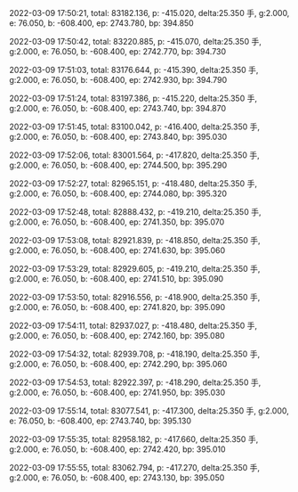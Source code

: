 2022-03-09 17:50:21, total: 83182.136, p: -415.020, delta:25.350 手, g:2.000, e: 76.050, b: -608.400, ep: 2743.780, bp: 394.850

2022-03-09 17:50:42, total: 83220.885, p: -415.070, delta:25.350 手, g:2.000, e: 76.050, b: -608.400, ep: 2742.770, bp: 394.730

2022-03-09 17:51:03, total: 83176.644, p: -415.390, delta:25.350 手, g:2.000, e: 76.050, b: -608.400, ep: 2742.930, bp: 394.790

2022-03-09 17:51:24, total: 83197.386, p: -415.220, delta:25.350 手, g:2.000, e: 76.050, b: -608.400, ep: 2743.740, bp: 394.870

2022-03-09 17:51:45, total: 83100.042, p: -416.400, delta:25.350 手, g:2.000, e: 76.050, b: -608.400, ep: 2743.840, bp: 395.030

2022-03-09 17:52:06, total: 83001.564, p: -417.820, delta:25.350 手, g:2.000, e: 76.050, b: -608.400, ep: 2744.500, bp: 395.290

2022-03-09 17:52:27, total: 82965.151, p: -418.480, delta:25.350 手, g:2.000, e: 76.050, b: -608.400, ep: 2744.080, bp: 395.320

2022-03-09 17:52:48, total: 82888.432, p: -419.210, delta:25.350 手, g:2.000, e: 76.050, b: -608.400, ep: 2741.350, bp: 395.070

2022-03-09 17:53:08, total: 82921.839, p: -418.850, delta:25.350 手, g:2.000, e: 76.050, b: -608.400, ep: 2741.630, bp: 395.060

2022-03-09 17:53:29, total: 82929.605, p: -419.210, delta:25.350 手, g:2.000, e: 76.050, b: -608.400, ep: 2741.510, bp: 395.090

2022-03-09 17:53:50, total: 82916.556, p: -418.900, delta:25.350 手, g:2.000, e: 76.050, b: -608.400, ep: 2741.820, bp: 395.090

2022-03-09 17:54:11, total: 82937.027, p: -418.480, delta:25.350 手, g:2.000, e: 76.050, b: -608.400, ep: 2742.160, bp: 395.080

2022-03-09 17:54:32, total: 82939.708, p: -418.190, delta:25.350 手, g:2.000, e: 76.050, b: -608.400, ep: 2742.290, bp: 395.060

2022-03-09 17:54:53, total: 82922.397, p: -418.290, delta:25.350 手, g:2.000, e: 76.050, b: -608.400, ep: 2741.950, bp: 395.030

2022-03-09 17:55:14, total: 83077.541, p: -417.300, delta:25.350 手, g:2.000, e: 76.050, b: -608.400, ep: 2743.740, bp: 395.130

2022-03-09 17:55:35, total: 82958.182, p: -417.660, delta:25.350 手, g:2.000, e: 76.050, b: -608.400, ep: 2742.420, bp: 395.010

2022-03-09 17:55:55, total: 83062.794, p: -417.270, delta:25.350 手, g:2.000, e: 76.050, b: -608.400, ep: 2743.130, bp: 395.050